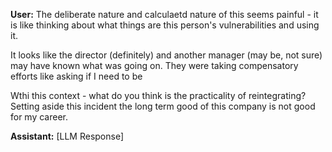 **User:**
The deliberate nature and calculaetd nature of this seems painful - it is like thinking about what things are this person's vulnerabilities and using it. 

It looks like the director (definitely) and another manager (may be, not sure) may have known what was going on. They were taking compensatory efforts like asking if I need to be 


Wthi this context - what do you think is the practicality of reintegrating? Setting aside this incident the long term good of this company is not good for my career. 

**Assistant:**
[LLM Response]

